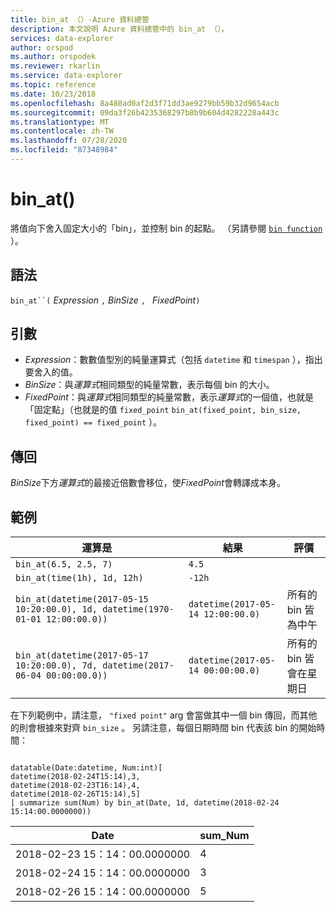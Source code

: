```yaml
---
title: bin_at （）-Azure 資料總管
description: 本文說明 Azure 資料總管中的 bin_at （）。
services: data-explorer
author: orspod
ms.author: orspodek
ms.reviewer: rkarlin
ms.service: data-explorer
ms.topic: reference
ms.date: 10/23/2018
ms.openlocfilehash: 8a480ad0af2d3f71dd3ae9279bb59b32d9654acb
ms.sourcegitcommit: 09da3f26b4235368297b8b9b604d4282228a443c
ms.translationtype: MT
ms.contentlocale: zh-TW
ms.lasthandoff: 07/28/2020
ms.locfileid: "87348984"
---
```

# <a name="bin_at"></a>bin_at()

將值向下舍入固定大小的「bin」，並控制 bin 的起點。
（另請參閱 [`bin function`](./binfunction.md) ）。

## <a name="syntax"></a>語法

`bin_at``(` *Expression* `,` *BinSize* `, ` *FixedPoint*`)`

## <a name="arguments"></a>引數

* *Expression*：數數值型別的純量運算式（包括 `datetime` 和 `timespan` ），指出要舍入的值。
* *BinSize*：與*運算式*相同類型的純量常數，表示每個 bin 的大小。 
* *FixedPoint*：與*運算式*相同類型的純量常數，表示*運算式*的一個值，也就是「固定點」（也就是的值 `fixed_point` `bin_at(fixed_point, bin_size, fixed_point) == fixed_point` ）。

## <a name="returns"></a>傳回

*BinSize*下方*運算式*的最接近倍數會移位，使*FixedPoint*會轉譯成本身。

## <a name="examples"></a>範例

|運算是                                                                    |結果                           |評價                   |
|------------------------------------------------------------------------------|---------------------------------|---------------------------|
|`bin_at(6.5, 2.5, 7)`                                                         |`4.5`                            ||
|`bin_at(time(1h), 1d, 12h)`                                                   |`-12h`                           ||
|`bin_at(datetime(2017-05-15 10:20:00.0), 1d, datetime(1970-01-01 12:00:00.0))`|`datetime(2017-05-14 12:00:00.0)`|所有的 bin 皆為中午   |
|`bin_at(datetime(2017-05-17 10:20:00.0), 7d, datetime(2017-06-04 00:00:00.0))`|`datetime(2017-05-14 00:00:00.0)`|所有的 bin 皆會在星期日|


在下列範例中，請注意， `"fixed point"` arg 會當做其中一個 bin 傳回，而其他的則會根據來對齊 `bin_size` 。 另請注意，每個日期時間 bin 代表該 bin 的開始時間：

<!-- csl: https://help.kusto.windows.net:443/Samples -->
```kusto

datatable(Date:datetime, Num:int)[
datetime(2018-02-24T15:14),3,
datetime(2018-02-23T16:14),4,
datetime(2018-02-26T15:14),5]
| summarize sum(Num) by bin_at(Date, 1d, datetime(2018-02-24 15:14:00.0000000)) 
```

|Date|sum_Num|
|---|---|
|2018-02-23 15：14：00.0000000|4|
|2018-02-24 15：14：00.0000000|3|
|2018-02-26 15：14：00.0000000|5|
